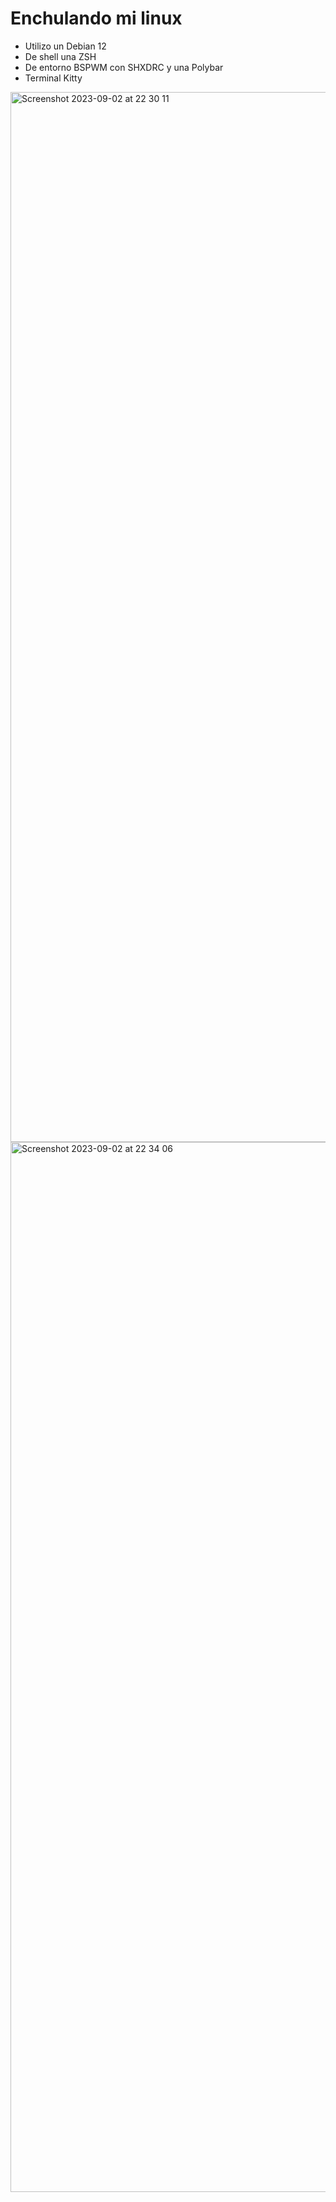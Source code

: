 # Enchulando mi linux

- Utilizo un Debian 12
- De shell una ZSH
- De entorno BSPWM con SHXDRC y una Polybar
- Terminal Kitty

<img width="1680" alt="Screenshot 2023-09-02 at 22 30 11" src="https://github.com/dasebaztian/adminServ/assets/111941668/00b61079-3250-4ddf-ab9b-634b3076403b">
<img width="1680" alt="Screenshot 2023-09-02 at 22 34 06" src="https://github.com/dasebaztian/adminServ/assets/111941668/9768e423-0ccb-4006-9507-0c30c4981fae">
